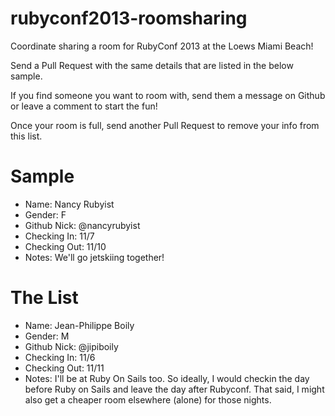 rubyconf2013-roomsharing
========================

Coordinate sharing a room for RubyConf 2013 at the Loews Miami Beach!

Send a Pull Request with the same details that are listed in the below sample.

If you find someone you want to room with, send them a message on Github or leave a comment to start the fun!

Once your room is full, send another Pull Request to remove your info from this list.


Sample
======

* Name: Nancy Rubyist
* Gender: F
* Github Nick: @nancyrubyist
* Checking In: 11/7
* Checking Out: 11/10
* Notes: We'll go jetskiing together!


The List
========


* Name: Jean-Philippe Boily
* Gender: M
* Github Nick: @jipiboily
* Checking In: 11/6
* Checking Out: 11/11
* Notes: I'll be at Ruby On Sails too. So ideally, I would checkin the day before Ruby on Sails and leave the day after Rubyconf. That said, I might also get a cheaper room elsewhere (alone) for those nights.
